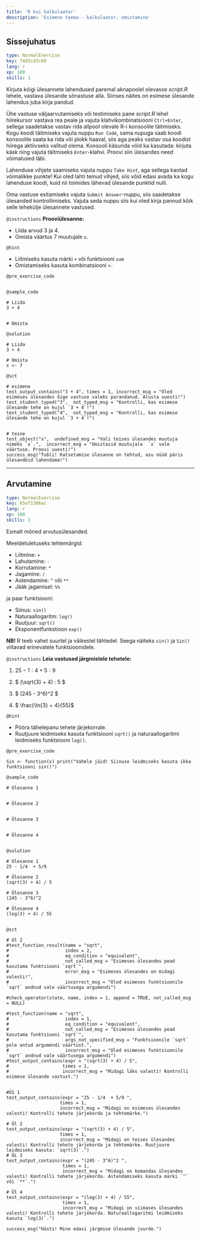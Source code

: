 ```yaml
---
title: 'R kui kalkulaator'
description: 'Esimene teema - kalkulaator, omistamine'
---
```


## Sissejuhatus

```yaml
type: NormalExercise
key: 7483cd3c09
lang: r
xp: 100
skills: 1
```

Kirjuta kõigi ülesannete lahendused paremal aknapoolel olevasse *script.R* lehele, vastava ülesande sõnastuse alla. Siinses näites on esimese ülesande lahendus juba kirja pandud.

Ühe vastuse väljaarvutamiseks või testimiseks pane *script.R* lehel hiirekursor vastava rea peale ja vajuta klahvikombinatsiooni `Ctrl+Enter`, 
sellega saadetakse vastav rida allpool olevale R-i konsoolile täitmiseks. Kogu koodi täitmiseks vajuta nuppu `Run Code`, sama nupuga saab koodi konsoolile saata ka rida või plokk haaval, siis aga peaks vastav osa koodist hiirega aktiivseks valitud olema. Konsooli käsurida võid ka kasutada: kirjuta käsk ning vajuta täitmiseks `Enter`-klahvi. Proovi siin ülesandes need võimalused läbi.

Lahenduse vihjete saamiseks vajuta nuppu `Take Hint`, aga sellega kaotad võimalikke punkte! Kui oled lahti teinud vihjed, siis võid edasi avada ka kogu lahenduse koodi, kuid nii toimides lähevad ülesande punktid nulli.

Oma vastuse esitamiseks vajuta `Submit Answer`-nuppu, siis saadetakse ülesanded kontrollimiseks. Vajuta seda nuppu siis kui oled kirja pannud kõik selle lehekülje ülesannete vastused.

`@instructions`
**Prooviülesanne:**

- Liida arvud 3 ja 4.
- Omista väärtus 7 muutujale `x`.

`@hint`
- Liitmiseks kasuta märki `+` või funktsiooni `sum`
- Omistamiseks kasuta kombinatsiooni `<-`

`@pre_exercise_code`
```{r}

```

`@sample_code`
```{r}
# Liida
3 + 4


# Omista

```

`@solution`
```{r}
# Liida
3 + 4

# Omista
x <- 7
```

`@sct`
```{r}
# esimene
test_output_contains("3 + 4", times = 1, incorrect_msg = "Oled esimeses ülesandes õige vastuse valeks parandanud. Alusta uuesti!")
test_student_typed("3",  not_typed_msg = "Kontrolli, kas esimese ülesande tehe on kujul `3 + 4`!")
test_student_typed("4",  not_typed_msg = "Kontrolli, kas esimese ülesande tehe on kujul `3 + 4`!")
 

# teine
test_object("x",  undefined_msg = "Vali teises ülesandes muutuja nimeks `x`.",  incorrect_msg = "Omistasid muutujale  `x` vale väärtuse. Proovi uuesti!")
success_msg("Tubli! Katsetamise ülesanne on tehtud, asu nüüd päris ülesandeid lahendama!")

```

---

## Arvutamine

```yaml
type: NormalExercise
key: 65ef1386ac
lang: r
xp: 100
skills: 1
```

Esmalt mõned arvutusülesanded. 

Meeldetuletuseks tehtemärgid:

- Liitmine: `+`
- Lahutamine: `-`
- Korrutamine: `*`
- Jagamine: `/`
- Astendamine: `^` või `**`
- Jääk jagamisel: `%%`

ja paar funktsiooni:

- Siinus: `sin()`
- Naturaallogaritm: `log()`
- Ruutjuur: `sqrt()`
- Eksponentfunkstioon `exp()`

**NB!** R teeb vahet suurtel ja väikestel tähtedel. Seega näiteks `sin()` ja `Sin()` viitavad erinevatele funktsioonidele.

`@instructions`
**Leia vastused järgmistele tehetele:**

1. $25 - 1:4  + 5:9$

1. $ (\sqrt{3} + 4) : 5 $

1. $ (245 - 3^6)^2 $

1. $ \frac{\ln{3} + 4}{55}$

`@hint`
- Pööra tähelepanu tehete järjekorrale.
- Ruutjuure leidmiseks kasuta funktsiooni `sqrt()` ja naturaallogaritmi leidmiseks funktsiooni `log()`.

`@pre_exercise_code`
```{r}
Sin <- function(x) print("Vahele jäid! Siinuse leidmiseks kasuta ikka funktsiooni sin()")

```

`@sample_code`
```{r}
# Ülesanne 1


# Ülesanne 2


# Ülesanne 3


# Ülesanne 4


```

`@solution`
```{r}
# Ülesanne 1
25 - 1/4  + 5/9

# Ülesanne 2
(sqrt(3) + 4) / 5

# Ülesanne 3
(245 - 3^6)^2 

# Ülesanne 4
(log(3) + 4) / 55


```

`@sct`
```{r}
# Ül 2
#test_function_result(name = "sqrt",
#                     index = 2,
#                     eq_condition = "equivalent",
#                     not_called_msg = "Esimeses ülesandes pead kasutama funktsiooni `sqrt`",
#                     error_msg = "Esimeses ülesandes on midagi valesti!",
#                     incorrect_msg = "Oled esimeses funktsioonile `sqrt` andnud vale väärtusega argumendi")

#check_operator(state, name, index = 1, append = TRUE, not_called_msg = NULL)

#test_function(name = "sqrt",
#                     index = 1,
#                     eq_condition = "equivalent",
#                     not_called_msg = "Esimeses ülesandes pead kasutama funktsiooni `sqrt`",
#                     args_not_specified_msg = "Funktsioonile `sqrt` pole antud argumendi väärtust.",
#                     incorrect_msg = "Oled esimeses funktsioonile `sqrt` andnud vale väärtusega argumendi")
#test_output_contains(expr = "(sqrt(3) + 4) / 5",
#                    times = 1,
#                    incorrect_msg = "Midagi läks valesti! Kontrolli esimese ülesande vastust.")
 
 
#Ü1 1
test_output_contains(expr = "25 - 1/4  + 5/9 ",
                    times = 1,
                    incorrect_msg = "Midagi on esimeses ülesandes valesti! Kontrolli tehete järjekorda ja tehtemärke.")
 
# Ül 2
test_output_contains(expr = "(sqrt(3) + 4) / 5",
                    times = 1,
                    incorrect_msg = "Midagi on teises ülesandes valesti! Kontrolli tehete järjekorda ja tehtemärke. Ruutjuure leidmiseks kasuta: `sqrt(3)`.")
# ÜL 3
test_output_contains(expr = "(245 - 3^6)^2 ",
                     times = 1,
                     incorrect_msg = "Midagi on komandas ülesandes valesti! Kontrolli tehete järjekorda. Astendamiseks kasuta märki `^` või `**`.")
 
# Ül 4
test_output_contains(expr = "(log(3) + 4) / 55",
                     times = 1,
                     incorrect_msg = "Midagi on viimases ülesandes valesti! Kontrolli tehete järjekorda. Naturaallogaritmi leidmiseks kasuta `log(3)`.")
 
success_msg("Hästi! Mine edasi järgmise ülesande juurde.")


```
